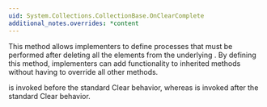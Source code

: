 ```yaml
---
uid: System.Collections.CollectionBase.OnClearComplete
additional_notes.overrides: *content
---
```


<p>This method allows implementers to define processes that must be performed after deleting all the elements from the underlying <xref href="System.Collections.ArrayList"></xref>. By defining this method, implementers can add functionality to inherited methods without having to override all other methods.  
  
 <xref href="System.Collections.CollectionBase.OnClear"></xref> is invoked before the standard Clear behavior, whereas <xref href="System.Collections.CollectionBase.OnClearComplete"></xref> is invoked after the standard Clear behavior.</p>


